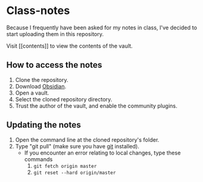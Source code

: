 # Class-notes

Because I frequently have been asked for my notes in class, I've decided to start uploading them in this repository.

Visit [[contents]] to view the contents of the vault.

## How to access the notes

1. Clone the repository.
2. Download [Obsidian](https://obsidian.md/download).
3. Open a vault.
4. Select the cloned repository directory.
5. Trust the author of the vault, and enable the community plugins.

## Updating the notes

1. Open the command line at the cloned repository's folder.
2. Type "git pull" (make sure you have [git](https://www.git-scm.com/downloads) installed).
	-  If you encounter an error relating to local changes, type these commands
		1. `git fetch origin master`
		2. `git reset --hard origin/master`